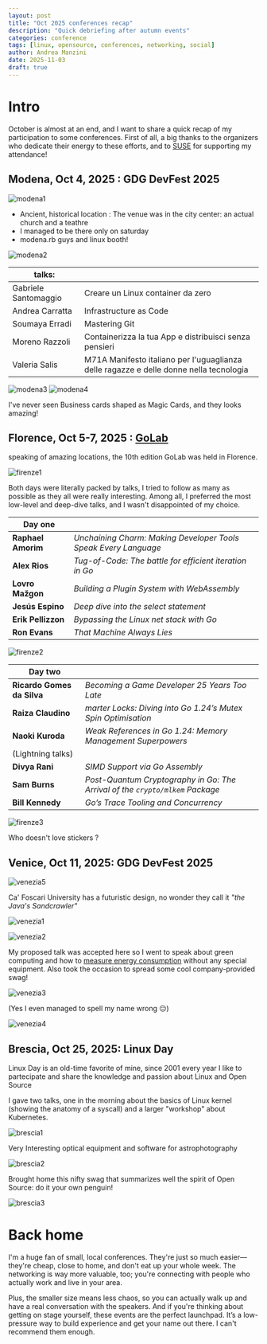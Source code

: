 ```yaml
---
layout: post
title: "Oct 2025 conferences recap"
description: "Quick debriefing after autumn events"
categories: conference
tags: [linux, opensource, conferences, networking, social]
author: Andrea Manzini
date: 2025-11-03
draft: true
---
```


# Intro

October is almost at an end, and I want to share a quick recap of my participation to some conferences. First of all, a big thanks to the organizers who dedicate their energy to these efforts, and to [SUSE](https://www.suse.com) for supporting my attendance!

## Modena, Oct 4, 2025 : GDG DevFest 2025

![modena1](/img/octoberconf_2025/modena1.jpg)

- Ancient, historical location : The venue was in the city center: an actual church and a teathre
- I managed to be there only on saturday
- modena.rb guys and linux booth!

![modena2](/img/octoberconf_2025/modena2.jpg)

 
|talks:                |                                                                                        |
|----------------------|----------------------------------------------------------------------------------------|
| Gabriele Santomaggio | Creare un Linux container da zero                                                      |
| Andrea Carratta      | Infrastructure as Code                                                                 |
| Soumaya Erradi       | Mastering Git                                                                          |
| Moreno Razzoli       | Containerizza la tua App e distribuisci senza pensieri                                 |
| Valeria Salis        | M71A Manifesto italiano per l'uguaglianza delle ragazze e delle donne nella tecnologia |

![modena3](/img/octoberconf_2025/modena3.jpg)
![modena4](/img/octoberconf_2025/modena4.jpg)

I've never seen Business cards shaped as Magic Cards, and they looks amazing!

## Florence, Oct 5-7, 2025 : [GoLab](https://golab.io/) 

speaking of amazing locations, the 10th edition GoLab was held in Florence.

![firenze1](/img/octoberconf_2025/firenze1.jpg)

Both days were literally packed by talks, I tried to follow as many as possible as they all were really interesting. 
Among all, I preferred the most low-level and deep-dive talks, and I wasn't disappointed of my choice.

| Day one             |                                                                 |
| ------------------- | --------------------------------------------------------------- |
| **Raphael Amorim**  | *Unchaining Charm: Making Developer Tools Speak Every Language* | 
| **Alex Rios**       | *Tug-of-Code: The battle for efficient iteration in Go*         |
| **Lovro Mažgon**    | *Building a Plugin System with WebAssembly*                     |
| **Jesús Espino**    | *Deep dive into the select statement*                           |
| **Erik Pellizzon**  | *Bypassing the Linux net stack with Go*                         |
| **Ron Evans**       | *That Machine Always Lies*                                      |


![firenze2](/img/octoberconf_2025/firenze2.jpg)

| Day two                   |                                                                             |
|---------------------------|-----------------------------------------------------------------------------|
| **Ricardo Gomes da Silva**| *Becoming a Game Developer 25 Years Too Late*                               |
| **Raiza Claudino**        | *marter Locks: Diving into Go 1.24’s Mutex Spin Optimisation*               |
| **Naoki Kuroda**          | *Weak References in Go 1.24: Memory Management Superpowers*                 |
| (Lightning talks)         |                                                                             |
| **Divya Rani**            | *SIMD Support via Go Assembly*                                              |
| **Sam Burns**             | *Post-Quantum Cryptography in Go: The Arrival of the `crypto/mlkem` Package*|
| **Bill Kennedy**          | *Go’s Trace Tooling and Concurrency*                                        |

![firenze3](/img/octoberconf_2025/firenze3.jpg)

Who doesn't love stickers ?


## Venice, Oct 11, 2025: GDG DevFest 2025

![venezia5](/img/octoberconf_2025/venezia5.png)

Ca' Foscari University has a futuristic design, no wonder they call it *"the Java's Sandcrawler"*

![venezia1](/img/octoberconf_2025/venezia1.jpg)

![venezia2](/img/octoberconf_2025/venezia2.jpg)

My proposed talk was accepted here so I went to speak about green computing and how to [measure energy consumption](https://ilmanzo.github.io/post/measure_your_power_consumption/) without any special equipment. Also took the occasion to spread some cool company-provided swag! 

![venezia3](/img/octoberconf_2025/venezia3.jpg)

(Yes I even managed to spell my name wrong 😑)

![venezia4](/img/octoberconf_2025/venezia4.jpg)

## Brescia, Oct 25, 2025: Linux Day

Linux Day is an old-time favorite of mine, since 2001 every year I like to partecipate and share the knowledge and passion about Linux and Open Source

I gave two talks, one in the morning about the basics of Linux kernel (showing the anatomy of a syscall) and a larger "workshop" about Kubernetes. 

![brescia1](/img/octoberconf_2025/brescia1.jpg)

Very Interesting optical equipment and software for astrophotography

![brescia2](/img/octoberconf_2025/brescia2.jpg)

Brought home this nifty swag that summarizes well the spirit of Open Source: do it your own penguin! 

![brescia3](/img/octoberconf_2025/brescia3.jpg)


# Back home

I'm a huge fan of small, local conferences. They're just so much easier—they're cheap, close to home, and don't eat up your whole week. The networking is way more valuable, too; you're connecting with people who actually work and live in your area.

Plus, the smaller size means less chaos, so you can actually walk up and have a real conversation with the speakers. And if you're thinking about getting on stage yourself, these events are the perfect launchpad. It’s a low-pressure way to build experience and get your name out there. I can't recommend them enough.

